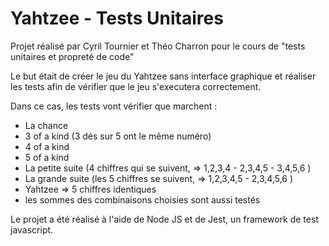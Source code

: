 # Yahtzee - Tests Unitaires



Projet réalisé par Cyril Tournier et Théo Charron pour le cours de "tests unitaires et propreté de code"

Le but était de créer le jeu du Yahtzee sans interface graphique et réaliser les tests afin de vérifier que le jeu s'executera correctement.

Dans ce cas, les tests vont vérifier que marchent :

- La chance
- 3 of a kind (3 dés sur 5 ont le même numéro)
- 4 of a kind
- 5 of a kind
- La petite suite (4 chiffres qui se suivent, => 1,2,3,4 - 2,3,4,5 - 3,4,5,6 )
- La grande suite (les 5 chiffres se suivent, => 1,2,3,4,5 - 2,3,4,5,6 )
- Yahtzee => 5 chiffres identiques
- les sommes des combinaisons choisies sont aussi testés

Le projet a été réalisé à l'aide de Node JS et de Jest, un framework de test javascript.

